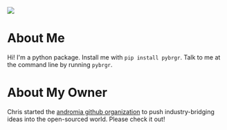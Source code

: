 ![](https://github.com/pybrgr/pybrgr/workflows/build/badge.svg)

# About Me
Hi! I'm a python package. Install me with `pip install pybrgr`. Talk to me at the command line by running `pybrgr`. 

# About My Owner
Chris started the [andromia github organization](https://github.com/andromia) to push industry-bridging ideas into the open-sourced world. Please check it out!